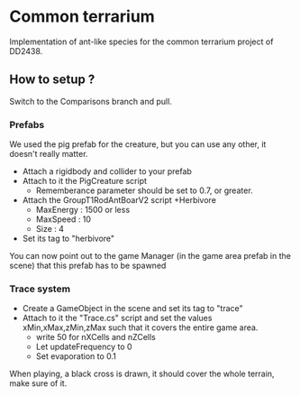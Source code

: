 # Common terrarium

Implementation of ant-like species for the common terrarium project of DD2438.

## How to setup ?

Switch to the Comparisons branch and pull.

### Prefabs

We used the pig prefab for the creature, but you can use any other, it doesn't really matter.

+ Attach a rigidbody and collider to your prefab
+ Attach to it the PigCreature script
	+ Rememberance parameter should be set to 0.7, or greater.
+ Attach the GroupT1RodAntBoarV2 script
	+Herbivore
	+ MaxEnergy : 1500 or less
	+ MaxSpeed : 10
	+ Size : 4
+ Set its tag to "herbivore"

You can now point out to the game Manager (in the game area prefab in the scene) that this prefab has to be spawned

### Trace system

+ Create a GameObject in the scene and set its tag to "trace"
+ Attach to it the "Trace.cs" script and set the values xMin,xMax,zMin,zMax such that it covers the entire game area.
	+ write 50 for nXCells and nZCells
	+ Let updateFrequency to 0
	+ Set evaporation to 0.1

When playing, a black cross is drawn, it should cover the whole terrain, make sure of it.